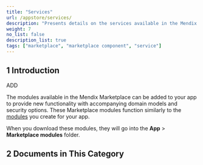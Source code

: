 ```yaml
---
title: "Services"
url: /appstore/services/
description: "Presents details on the services available in the Mendix Marketplace."
weight: 7
no_list: false
description_list: true
tags: ["marketplace", "marketplace component", "service"]
---
```


## 1 Introduction

ADD

The modules available in the Mendix Marketplace can be added to your app to provide new functionality with accompanying domain models and security options. These Marketplace modules function similarly to the [modules](/refguide/modules/) you create for your app. 

When you download these modules, they will go into the **App** > **Marketplace modules** folder.

## 2 Documents in This Category

